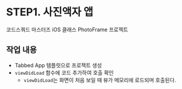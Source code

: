 # STEP1. 사진액자 앱

코드스쿼드 마스터즈 iOS 클래스 PhotoFrame 프로젝트

## 작업 내용

* Tabbed App 템플릿으로 프로젝트 생성
* `viewDidLoad` 함수에 코드 추가하여 호출 확인
    * `viewDidLoad`는 화면이 처음 보일 때 뷰가 메모리에 로드되며 호출된다.
